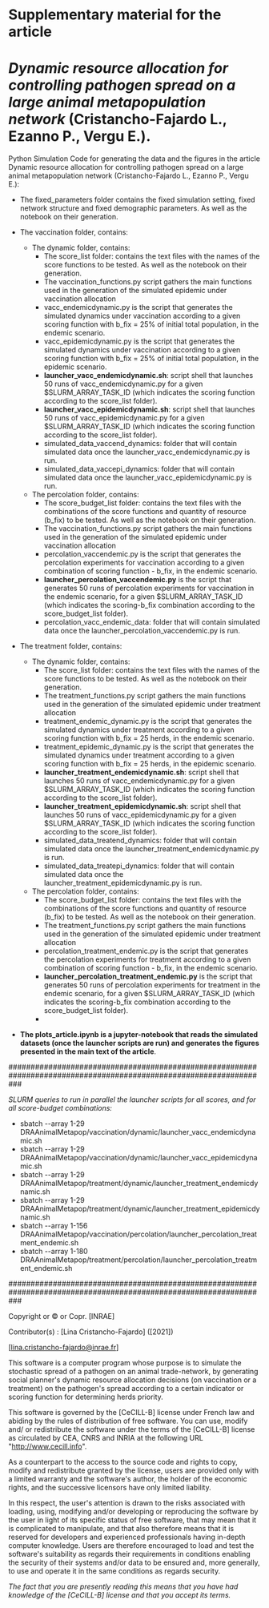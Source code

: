 # Supplementary material for the article
# *Dynamic resource allocation for controlling pathogen spread on a large animal metapopulation network* (Cristancho-Fajardo L., Ezanno P., Vergu E.).
Python Simulation Code for generating the data and the figures in the article Dynamic resource allocation for controlling pathogen spread on a large animal metapopulation network (Cristancho-Fajardo L., Ezanno P., Vergu E.):

- The fixed_parameters folder contains the fixed simulation setting, fixed network structure and fixed demographic parameters. As well as the notebook on their generation. 

- The vaccination folder, contains:

  - The dynamic folder, contains:
    - The score_list folder: contains the text files with the names of the score functions to be tested. As well as the notebook on their generation. 
    - The vaccination_functions.py script gathers the main functions used in the generation of the simulated epidemic under vaccination allocation
    - vacc_endemicdynamic.py is the script that generates the simulated dynamics under vaccination according to a given scoring function with b_fix = 25\% of initial total population, in the endemic scenario.
    - vacc_epidemicdynamic.py is the script that generates the simulated dynamics under vaccination according to a given scoring function with b_fix = 25\% of initial total population, in the epidemic scenario.
    - **launcher_vacc_endemicdynamic.sh**: script shell that launches 50 runs of vacc_endemicdynamic.py for a given $SLURM_ARRAY_TASK_ID (which indicates the scoring function according to the score_list folder).
    - **launcher_vacc_epidemicdynamic.sh**: script shell that launches 50 runs of vacc_epidemicdynamic.py for a given $SLURM_ARRAY_TASK_ID (which indicates the scoring function according to the score_list folder). 
    - simulated_data_vaccend_dynamics: folder that will contain simulated data once the launcher_vacc_endemicdynamic.py is run.
    - simulated_data_vaccepi_dynamics: folder that will contain simulated data once the launcher_vacc_epidemicdynamic.py is run.
  - The percolation folder, contains:
    - The score_budget_list folder: contains the text files with the combinations of the score functions and quantity of resource (b_fix) to be tested. 
      As well as the notebook on their generation. 
    - The vaccination_functions.py script gathers the main functions used in the generation of the simulated epidemic under vaccination allocation
    - percolation_vaccendemic.py is the script that generates the percolation experiments for vaccination according to a given combination of scoring function - b_fix, in the endemic scenario.
    - **launcher_percolation_vaccendemic.py** is the script that generates 50 runs of percolation experiments for vaccination in the endemic scenario, for a given $SLURM_ARRAY_TASK_ID (which indicates the scoring-b_fix combination according to the score_budget_list folder).
    - percolation_vacc_endemic_data: folder that will contain simulated data once the launcher_percolation_vaccendemic.py is run.
    
- The treatment folder, contains:

  - The dynamic folder, contains:
      - The score_list folder: contains the text files with the names of the score functions to be tested. As well as the notebook on their generation. 
      - The treatment_functions.py script gathers the main functions used in the generation of the simulated epidemic under treatment allocation
      - treatment_endemic_dynamic.py is the script that generates the simulated dynamics under treatment according to a given scoring function with b_fix = 25 herds, in the endemic scenario.
      - treatment_epidemic_dynamic.py is the script that generates the simulated dynamics under treatment according to a given scoring function with b_fix = 25 herds, in the epidemic scenario.
    - **launcher_treatment_endemicdynamic.sh**: script shell that launches 50 runs of vacc_endemicdynamic.py for a given $SLURM_ARRAY_TASK_ID (which indicates the scoring function according to the score_list folder).
    - **launcher_treatment_epidemicdynamic.sh**: script shell that launches 50 runs of vacc_epidemicdynamic.py for a given $SLURM_ARRAY_TASK_ID (which indicates the scoring function according to the score_list folder). 
    - simulated_data_treatend_dynamics: folder that will contain simulated data once the launcher_treatment_endemicdynamic.py is run.
    - simulated_data_treatepi_dynamics: folder that will contain simulated data once the launcher_treatment_epidemicdynamic.py is run.
  - The percolation folder, contains:
      - The score_budget_list folder: contains the text files with the combinations of the score functions and quantity of resource (b_fix) to be tested. 
        As well as the notebook on their generation. 
      - The treatment_functions.py script gathers the main functions used in the generation of the simulated epidemic under treatment allocation
      - percolation_treatment_endemic.py is the script that generates the percolation experiments for treatment according to a given combination of scoring function - b_fix, in the endemic scenario.
      - **launcher_percolation_treatment_endemic.py** is the script that generates 50 runs of percolation experiments for treatment in the endemic scenario, for a given $SLURM_ARRAY_TASK_ID (which indicates the scoring-b_fix combination according to the score_budget_list folder).
      - 
-  **The plots_article.ipynb is a jupyter-notebook that reads the simulated datasets (once the launcher scripts are run) and generates the figures presented in the main text of the article**.

###################################################################################################################

*SLURM queries to run in parallel the launcher scripts for all scores, and for all score-budget combinations:*

- sbatch --array 1-29 DRAAnimalMetapop/vaccination/dynamic/launcher_vacc_endemicdynamic.sh
- sbatch --array 1-29 DRAAnimalMetapop/vaccination/dynamic/launcher_vacc_epidemicdynamic.sh
- sbatch --array 1-29 DRAAnimalMetapop/treatment/dynamic/launcher_treatment_endemicdynamic.sh
- sbatch --array 1-29 DRAAnimalMetapop/treatment/dynamic/launcher_treatment_epidemicdynamic.sh
- sbatch --array 1-156 DRAAnimalMetapop/vaccination/percolation/launcher_percolation_treatment_endemic.sh
- sbatch --array 1-180 DRAAnimalMetapop/treatment/percolation/launcher_percolation_treatment_endemic.sh

###################################################################################################################


Copyright or © or Copr. [INRAE]

Contributor(s) : [Lina Cristancho-Fajardo]  ([2021])

[lina.cristancho-fajardo@inrae.fr]

This software is a computer program whose purpose is to simulate the stochastic spread of a pathogen on an animal trade-network, by generating social planner's dynamic resource allocation decisions (on vaccination or a treatment) on the pathogen's spread according to a certain indicator or scoring function for determining herds priority. 

This software is governed by the [CeCILL-B] license under French law and
abiding by the rules of distribution of free software.  You can  use, 
modify and/ or redistribute the software under the terms of the [CeCILL-B]
license as circulated by CEA, CNRS and INRIA at the following URL
"http://www.cecill.info". 

As a counterpart to the access to the source code and  rights to copy,
modify and redistribute granted by the license, users are provided only
with a limited warranty  and the software's author,  the holder of the
economic rights,  and the successive licensors  have only  limited
liability. 

In this respect, the user's attention is drawn to the risks associated
with loading,  using,  modifying and/or developing or reproducing the
software by the user in light of its specific status of free software,
that may mean  that it is complicated to manipulate,  and  that  also
therefore means  that it is reserved for developers  and  experienced
professionals having in-depth computer knowledge. Users are therefore
encouraged to load and test the software's suitability as regards their
requirements in conditions enabling the security of their systems and/or 
data to be ensured and,  more generally, to use and operate it in the 
same conditions as regards security. 

*The fact that you are presently reading this means that you have had
knowledge of the [CeCILL-B] license and that you accept its terms.*
